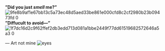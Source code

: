 **”Did you just *smell* me?”**
![9fe8b9af1e67bb13c5a73ec48d5aed33be861e000cfd8c2cf2980b23b09473fd 0](https://github.com/user-attachments/assets/d40a8e31-979d-4cf2-85f6-2c2f1036569c)
**”Diffucult to avoid—”**
![1f7dc16d2c9f62ffef2db3edd713d081a1bbe2449f77dd61519682572646a5a3 0](https://github.com/user-attachments/assets/c1aaadcf-c085-4ca2-be2d-f2d430bac6f1)

— Art not mine ![eyes](https://64.media.tumblr.com/2a9be7590b94e6de33413f61eb08aba1/ce5a26e3badbf49e-f4/s75x75_c1/f73b477c579e6c6a2b5639a54cd14d019968fd06.pnj)
